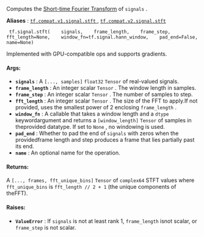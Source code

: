 Computes the [Short-time Fourier Transform](https://en.wikipedia.org/wiki/Short-time_Fourier_transform) of  `signals` .

**Aliases** : [ `tf.compat.v1.signal.stft` ](/api_docs/python/tf/signal/stft), [ `tf.compat.v2.signal.stft` ](/api_docs/python/tf/signal/stft)

```
 tf.signal.stft(    signals,    frame_length,    frame_step,    fft_length=None,    window_fn=tf.signal.hann_window,    pad_end=False,    name=None) 
```

Implemented with GPU-compatible ops and supports gradients.

#### Args:
- **`signals`** : A  `[..., samples]`   `float32`   `Tensor`  of real-valued signals.
- **`frame_length`** : An integer scalar  `Tensor` . The window length in samples.
- **`frame_step`** : An integer scalar  `Tensor` . The number of samples to step.
- **`fft_length`** : An integer scalar  `Tensor` . The size of the FFT to apply.If not provided, uses the smallest power of 2 enclosing  `frame_length` .
- **`window_fn`** : A callable that takes a window length and a  `dtype`  keywordargument and returns a  `[window_length]`   `Tensor`  of samples in theprovided datatype. If set to  `None` , no windowing is used.
- **`pad_end`** : Whether to pad the end of  `signals`  with zeros when the providedframe length and step produces a frame that lies partially past its end.
- **`name`** : An optional name for the operation.


#### Returns:
A  `[..., frames, fft_unique_bins]`   `Tensor`  of  `complex64`  STFT values where `fft_unique_bins`  is  `fft_length // 2 + 1`  (the unique components of theFFT).

#### Raises:
- **`ValueError`** : If  `signals`  is not at least rank 1,  `frame_length`  isnot scalar, or  `frame_step`  is not scalar.
